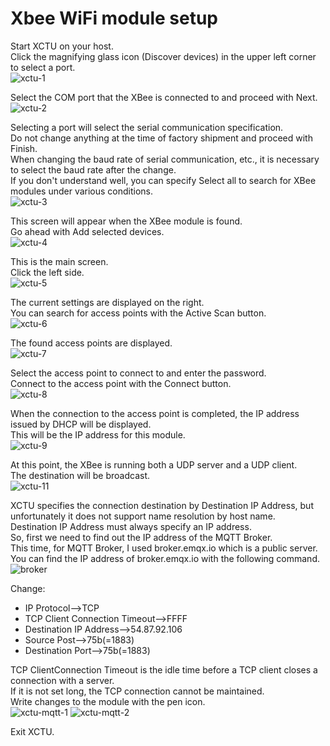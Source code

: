 # Xbee WiFi module setup

Start XCTU on your host.   
Click the magnifying glass icon (Discover devices) in the upper left corner to select a port.   
![xctu-1](https://user-images.githubusercontent.com/6020549/228783174-e5f93340-4200-496f-a8a2-ef3e91054a6d.jpg)

Select the COM port that the XBee is connected to and proceed with Next.   
![xctu-2](https://user-images.githubusercontent.com/6020549/228783183-04a712dc-f605-481a-b69b-200f150d643c.jpg)

Selecting a port will select the serial communication specification.   
Do not change anything at the time of factory shipment and proceed with Finish.   
When changing the baud rate of serial communication, etc., it is necessary to select the baud rate after the change.   
If you don't understand well, you can specify Select all to search for XBee modules under various conditions.   
![xctu-3](https://user-images.githubusercontent.com/6020549/228783189-9f5acef5-05d6-44c2-9c44-60deb0d808a9.jpg)

This screen will appear when the XBee module is found.   
Go ahead with Add selected devices.   
![xctu-4](https://user-images.githubusercontent.com/6020549/228783190-87af8ad0-f3a1-44a8-8210-d95e02c46bfb.jpg)

This is the main screen.   
Click the left side.   
![xctu-5](https://user-images.githubusercontent.com/6020549/228783191-538376a6-a35f-4243-a092-cdd1d5a6075e.jpg)

The current settings are displayed on the right.   
You can search for access points with the Active Scan button.   
![xctu-6](https://user-images.githubusercontent.com/6020549/228783197-82f1f875-747f-416f-b7e8-8ff1a7ca4e14.jpg)

The found access points are displayed.   
![xctu-7](https://user-images.githubusercontent.com/6020549/228783214-b8ffd228-7993-402f-96a9-9f10c4598044.jpg)

Select the access point to connect to and enter the password.   
Connect to the access point with the Connect button.   
![xctu-8](https://user-images.githubusercontent.com/6020549/228783221-c4c6e67f-158d-414b-88ba-26cc19f4ffd1.jpg)

When the connection to the access point is completed, the IP address issued by DHCP will be displayed.   
This will be the IP address for this module.   
![xctu-9](https://user-images.githubusercontent.com/6020549/228783225-348830f2-ace1-44e8-a55b-ba077de50861.jpg)

At this point, the XBee is running both a UDP server and a UDP client.   
The destination will be broadcast.   
![xctu-11](https://user-images.githubusercontent.com/6020549/228783232-2e8e05a7-3d91-404d-a19c-2de69a679b2a.jpg)

XCTU specifies the connection destination by Destination IP Address, but unfortunately it does not support name resolution by host name.   
Destination IP Address must always specify an IP address.   
So, first we need to find out the IP address of the MQTT Broker.   
This time, for MQTT Broker, I used broker.emqx.io which is a public server.   
You can find the IP address of broker.emqx.io with the following command.   
![broker](https://user-images.githubusercontent.com/6020549/228785173-0affe62a-a943-4778-a50f-7f427c7d907a.jpg)

Change:   
- IP Protocol-->TCP   
- TCP Client Connection Timeout-->FFFF   
- Destination IP Address-->54.87.92.106   
- Source Post-->75b(=1883)
- Destination Port-->75b(=1883)

TCP ClientConnection Timeout is the idle time before a TCP client closes a connection with a server.   
If it is not set long, the TCP connection cannot be maintained.   
Write changes to the module with the pen icon.   
![xctu-mqtt-1](https://user-images.githubusercontent.com/6020549/228785187-6f94f089-4c4b-4e74-86a5-36eea1be1812.jpg)
![xctu-mqtt-2](https://user-images.githubusercontent.com/6020549/231981298-4914462c-848a-415c-8dff-8e40ef361452.jpg)

Exit XCTU.   

